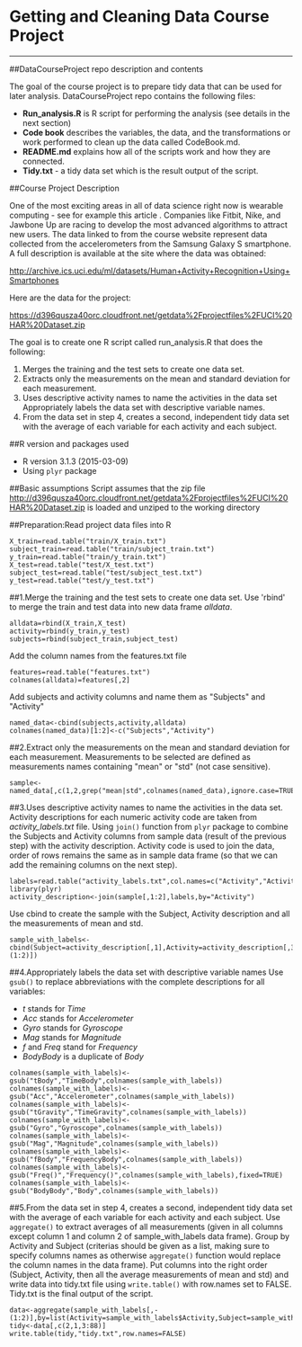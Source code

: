 # Getting and Cleaning Data Course Project
--------------------------------------------
##DataCourseProject repo description and contents

The goal of the course project is to prepare tidy data that can be used for later analysis.
DataCourseProject repo contains the following files:
- **Run_analysis.R** is R script for performing the analysis (see details in the next section)
- **Code book** describes the variables, the data, and the transformations or work performed to clean up the data called CodeBook.md. 
- **README.md** explains how all of the scripts work and how they are connected.   
- **Tidy.txt** - a tidy data set which is the result output of the script.

##Course Project Description

One of the most exciting areas in all of data science right now is wearable computing - see for example this article . Companies like Fitbit, Nike, and Jawbone Up are racing to develop the most advanced algorithms to attract new users. The data linked to from the course website represent data collected from the accelerometers from the Samsung Galaxy S smartphone. A full description is available at the site where the data was obtained: 

http://archive.ics.uci.edu/ml/datasets/Human+Activity+Recognition+Using+Smartphones 

Here are the data for the project: 

https://d396qusza40orc.cloudfront.net/getdata%2Fprojectfiles%2FUCI%20HAR%20Dataset.zip 

 The goal is to create one R script called run_analysis.R that does the following: 
1. Merges the training and the test sets to create one data set.
2. Extracts only the measurements on the mean and standard deviation for each measurement. 
3. Uses descriptive activity names to name the activities in the data set
Appropriately labels the data set with descriptive variable names. 
4. From the data set in step 4, creates a second, independent tidy data set with the average of each variable for each activity and each subject.

##R version and packages used
* R version 3.1.3 (2015-03-09)
* Using `plyr` package

##Basic assumptions
Script assumes that the zip file http://d396qusza40orc.cloudfront.net/getdata%2Fprojectfiles%2FUCI%20HAR%20Dataset.zip is loaded and unziped to the working directory

##Preparation:Read project data files into R
```{r}
X_train=read.table("train/X_train.txt")
subject_train=read.table("train/subject_train.txt")
y_train=read.table("train/y_train.txt")
X_test=read.table("test/X_test.txt")
subject_test=read.table("test/subject_test.txt")
y_test=read.table("test/y_test.txt")
```
##1.Merge the training and the test sets to create one data set.
Use 'rbind' to merge the train and test data into new data frame *alldata*. 
```{r}
alldata=rbind(X_train,X_test)
activity=rbind(y_train,y_test)
subjects=rbind(subject_train,subject_test)
```
Add the column names from the features.txt file
```{r}
features=read.table("features.txt")
colnames(alldata)=features[,2]
```
Add subjects and activity columns and name them as "Subjects" and "Activity"
```{r}
named_data<-cbind(subjects,activity,alldata)
colnames(named_data)[1:2]<-c("Subjects","Activity")
```
##2.Extract only the measurements on the mean and standard deviation for each measurement.
Measurements to be selected are defined as measurements names containing "mean" or  "std" (not case sensitive).
```{r}
sample<-named_data[,c(1,2,grep("mean|std",colnames(named_data),ignore.case=TRUE))]
```
##3.Uses descriptive activity names to name the activities in the data set.
Activity descriptions for each numeric activity code are taken from *activity_labels.txt* file. Using `join()` function from `plyr` package to combine the Subjects and Activity columns from sample data (result of the previous step) with the activity description. Activity code is used to join the data, order of rows remains the same as in sample data frame (so that we can add the remaining columns on the next step).  
```{r}
labels=read.table("activity_labels.txt",col.names=c("Activity","Activity_description"))
library(plyr)
activity_description<-join(sample[,1:2],labels,by="Activity")
```
Use cbind to create the sample with the Subject, Activity description and all the measurements of mean and std.
```{r}
sample_with_labels<-cbind(Subject=activity_description[,1],Activity=activity_description[,3],sample[,-(1:2)])
```
##4.Appropriately labels the data set with descriptive variable names
Use `gsub()` to replace abbreviations with the complete descriptions for all variables:
* *t* stands for *Time*
* *Acc* stands for *Accelerometer*
* *Gyro* stands for *Gyroscope*
* *Mag* stands for *Magnitude*
* *f* and *Freq* stand for *Frequency*
* *BodyBody* is a duplicate of *Body* 
```{r}
colnames(sample_with_labels)<-gsub("tBody","TimeBody",colnames(sample_with_labels))
colnames(sample_with_labels)<-gsub("Acc","Accelerometer",colnames(sample_with_labels))
colnames(sample_with_labels)<-gsub("tGravity","TimeGravity",colnames(sample_with_labels))
colnames(sample_with_labels)<-gsub("Gyro","Gyroscope",colnames(sample_with_labels))
colnames(sample_with_labels)<-gsub("Mag","Magnitude",colnames(sample_with_labels))
colnames(sample_with_labels)<-gsub("fBody","FrequencyBody",colnames(sample_with_labels))
colnames(sample_with_labels)<-gsub("Freq()","Frequency()",colnames(sample_with_labels),fixed=TRUE)
colnames(sample_with_labels)<-gsub("BodyBody","Body",colnames(sample_with_labels))
```
##5.From the data set in step 4, creates a second, independent tidy data set with the average of each variable for each activity and each subject.
Use `aggregate()` to extract averages of all measurements (given in all columns except column 1 and column 2 of sample_with_labels data frame). Group by Activity and Subject (criterias should be given as a list, making sure to specify columns names as otherwise `aggregate()` function would replace the column names in the data frame). Put columns into the right order (Subject, Activity, then all the average measurements of mean and std) and write data into tidy.txt file using `write.table()` with row.names set to FALSE. Tidy.txt is the final output of the script. 
```{r}
data<-aggregate(sample_with_labels[,-(1:2)],by=list(Activity=sample_with_labels$Activity,Subject=sample_with_labels$Subject),mean)
tidy<-data[,c(2,1,3:88)]
write.table(tidy,"tidy.txt",row.names=FALSE)
```


